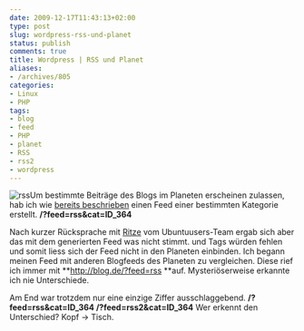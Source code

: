 ```yaml
---
date: 2009-12-17T11:43:13+02:00
type: post
slug: wordpress-rss-und-planet
status: publish
comments: true
title: Wordpress | RSS und Planet
aliases:
- /archives/805
categories:
- Linux
- PHP
tags:
- blog
- feed
- PHP
- planet
- RSS
- rss2
- wordpress
---
```


![rss](/uploads/2009/12/rss.gif)Um bestimmte Beiträge des Blogs im Planeten erscheinen zulassen, hab ich wie [bereits beschrieben](/?p=752) einen Feed einer bestimmten Kategorie erstellt.
**/?feed=rss&cat=ID_364**

Nach kurzer Rücksprache mit [Ritze](http://ubuntuusers.de/user/Ritze/) vom Ubuntuusers-Team ergab sich aber das mit dem generierten Feed was nicht stimmt. **<published>** und **<updated>** Tags würden fehlen und somit liess sich der Feed nicht in den Planeten einbinden. Ich begann meinen Feed mit anderen Blogfeeds des Planeten zu vergleichen. Diese rief ich immer mit **http://blog.de/?feed=rss **auf. Mysteriöserweise erkannte ich nie Unterschiede.

Am End war trotzdem nur eine einzige Ziffer ausschlaggebend.
**/?feed=rss&cat=ID_364
/?feed=rss2&cat=ID_364**
Wer erkennt den Unterschied?
Kopf -> Tisch.
